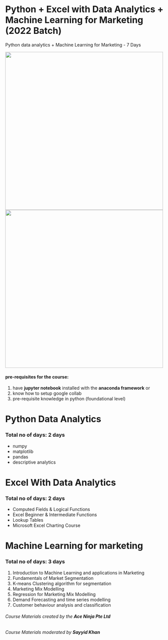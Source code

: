 # Python + Excel with Data Analytics + Machine Learning for Marketing (2022 Batch)
Python data analytics + Machine Learning for Marketing - 7 Days

<img src="https://user-images.githubusercontent.com/22993048/124384235-dfd6c700-dd02-11eb-9949-63a4fe90fe8c.png" width=500 >
<img src="https://user-images.githubusercontent.com/22993048/124384254-f4b35a80-dd02-11eb-85b9-4c60b65b6ffc.png" width=500 >


#### pre-requisites for the course:
1. have **jupyter notebook** installed with the **anaconda framework** or
2. know how to setup google collab
3. pre-requisite knowledge in python (foundational level)

# Python Data Analytics
### Total no of days: 2 days
- numpy 
- matplotlib
- pandas
- descriptive analytics

# Excel With Data Analytics
### Total no of days: 2 days
- Computed Fields & Logical Functions
- Excel Beginner & Intermediate Functions
- Lookup Tables
- Microsoft Excel Charting Course

# Machine Learning for marketing
### Total no of days: 3 days
1. Introduction to Machine Learning and applications in Marketing
2. Fundamentals of Market Segmentation
3. K-means Clustering algorithm for segmentation
4. Marketing Mix Modelling
5. Regression for Marketing Mix Modelling
6. Demand Forecasting and time series modelling
7. Customer behaviour analysis and classification

###### Course Materials created by the **Ace Ninja Pte Ltd**
###### Course Materials moderated by **Sayyid Khan**
